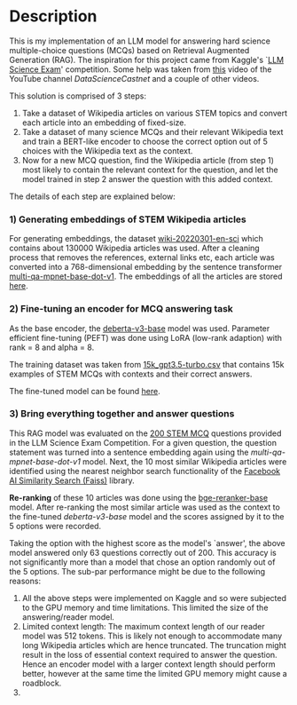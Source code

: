 # Description

This is my implementation of an LLM model for answering hard science multiple-choice questions (MCQs) based on Retrieval Augmented Generation (RAG). The inspiration for this project came from Kaggle's `[LLM Science Exam](https://www.kaggle.com/competitions/kaggle-llm-science-exam/overview)' competition. Some help was taken from [this](https://www.youtube.com/watch?v=nvvuTiE4BEk&t=1s) video of the YouTube channel *DataScienceCastnet* and a couple of other videos.

This solution is comprised of 3 steps:

1) Take a dataset of Wikipedia articles on various STEM topics and convert each article into an embedding of fixed-size.
2) Take a dataset of many science MCQs and their relevant Wikipedia text and train a BERT-like encoder to choose the correct option out of 5 choices with the Wikipedia text as the context.
3) Now for a new MCQ question, find the Wikipedia article (from step 1) most likely to contain the relevant context for the question, and let the model trained in step 2 answer the question with this added context.

The details of each step are explained below:

### 1) Generating embeddings of STEM Wikipedia articles

For generating embeddings, the dataset [wiki-20220301-en-sci](https://www.kaggle.com/datasets/nbroad/wiki-20220301-en-sci) which contains about 130000 Wikipedia articles was used. After a cleaning process that removes the references, external links etc, each article was converted into a 768-dimensional embedding by the sentence transformer [multi-qa-mpnet-base-dot-v1](https://huggingface.co/sentence-transformers/multi-qa-mpnet-base-dot-v1). The embeddings of all the articles are stored [here](https://www.kaggle.com/datasets/garvitagarwal/retrieval-wiki-embeddings).

### 2) Fine-tuning an encoder for MCQ answering task

As the base encoder, the [deberta-v3-base](https://huggingface.co/microsoft/deberta-v3-base) model was used. Parameter efficient fine-tuning (PEFT) was done using LoRA (low-rank adaption) with rank = 8 and alpha = 8.

The training dataset was taken from [15k_gpt3.5-turbo.csv](https://www.kaggle.com/datasets/mgoksu/llm-science-exam-dataset-w-context-extended) that contains 15k examples of STEM MCQs with contexts and their correct answers.

The fine-tuned model can be found [here](https://www.kaggle.com/datasets/garvitagarwal/science-comp-trained-model).

### 3) Bring everything together and answer questions

This RAG model was evaluated on the [200 STEM MCQ](https://www.kaggle.com/competitions/kaggle-llm-science-exam/data?select=train.csv) questions provided in the LLM Science Exam Competition. For a given question, the question statement was turned into a sentence embedding again using the *multi-qa-mpnet-base-dot-v1* model. Next, the 10 most similar Wikipedia articles were identified using the nearest neighbor search functionality of the [Facebook AI Similarity Search (Faiss)](https://engineering.fb.com/2017/03/29/data-infrastructure/faiss-a-library-for-efficient-similarity-search/) library. 

**Re-ranking** of these 10 articles was done using the [bge-reranker-base](https://huggingface.co/BAAI/bge-reranker-base) model. After re-ranking the most similar article was used as the context to the fine-tuned *deberta-v3-base* model and the scores assigned by it to the 5 options were recorded. 


Taking the option with the highest score as the model's `answer', the above model answered only 63 questions correctly out of 200. This accuracy is not significantly more than a model that chose an option randomly out of the 5 options. The sub-par performance might be due to the following reasons:

1) All the above steps were implemented on Kaggle and so were subjected to the GPU memory and time limitations. This limited the size of the answering/reader model.
2) Limited context length: The maximum context length of our reader model was 512 tokens. This is likely not enough to accommodate many long Wikipedia articles which are hence truncated. The truncation might result in the loss of essential context required to answer the question. Hence an encoder model with a larger context length should perform better, however at the same time the limited GPU memory might cause a roadblock.
3) 


